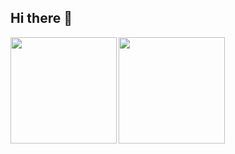 ## Hi there 👋

<a href="https://github.com/moemitsu">
  <img align="left" height="170px" src="https://github-readme-stats.vercel.app/api?username=your-username&count_private=true&show_icons=true&theme=dracula" />
</a>
<a href="https://github.com/your-username">
  <img align="left" height="170px" src="https://github-readme-stats.vercel.app/api/top-langs/?username=your-username&layout=compact&theme=dracula" />
</a>
